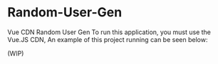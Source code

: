 # Random-User-Gen
 Vue CDN Random User Gen
 To run this application, you must use the Vue.JS CDN,
 An example of this project running can be seen below:

 (WIP)
